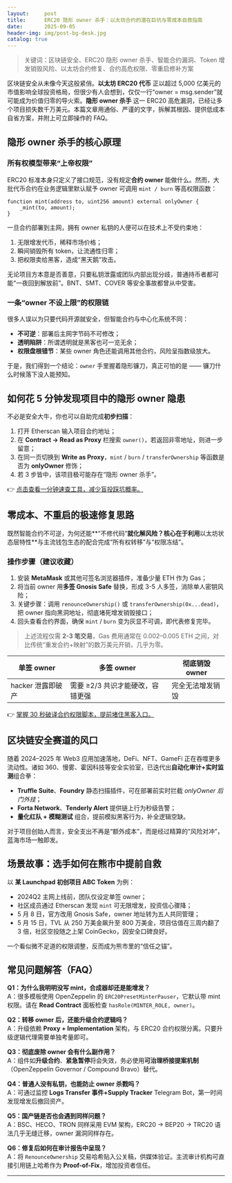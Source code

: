 ```yaml
---
layout:     post
title:      ERC20 隐形 owner 杀手：以太坊合约的潜在巨坑与零成本自救指南
date:       2025-09-05
header-img: img/post-bg-desk.jpg
catalog: true
---
```


> 关键词：区块链安全、ERC20 隐形 owner 杀手、智能合约漏洞、Token 增发销毁风险、以太坊合约修复、合约高危权限、零重启修补方案

区块链安全从未像今天这般紧俏。**以太坊 ERC20 代币** 正以超过 5,000 亿美元的市值影响全球投资格局，但很少有人会想到，仅仅一行“owner = msg.sender”就可能成为价值归零的导火索。**隐形 owner 杀手** 这一 ERC20 高危漏洞，已经让多个项目损失数千万美元。本篇文章用通俗、严谨的文字，拆解其根因、提供低成本自省方案，并附上可立即操作的 FAQ。

## 隐形 owner 杀手的核心原理

### 所有权模型带来“上帝权限”
ERC20 标准本身只定义了接口规范，没有规定**合约 owner** 能做什么。然而，大批代币合约在业务逻辑里默认赋予 owner 可调用 `mint / burn` 等高权限函数：

```solidity
function mint(address to, uint256 amount) external onlyOwner {
    _mint(to, amount);
}
```

一旦合约部署到主网，拥有 owner 私钥的人便可以在技术上不受约束地：

1. 无限增发代币，稀释市场价格；
2. 瞬间销毁所有 token，让流通性归零；
3. 把权限卖给黑客，造成“黑天鹅”攻击。

无论项目方本意是否善意，只要私钥泄露或团队内部出现分歧，普通持币者都可能“一夜回到解放前”。BNT、SMT、COVER 等安全事故都曾从中受害。

### 一条“owner 不设上限”的权限链
很多人误以为只要代码开源就安全，但智能合约与中心化系统不同：

- **不可逆**：部署后主网字节码不可修改；
- **透明陷阱**：所谓透明就是黑客也可一览无余；
- **权限盘根错节**：某些 owner 角色还能调用其他合约，风险呈指数级放大。

于是，我们得到一个结论：`owner` 手里握着隐形镰刀，真正可怕的是 —— 镰刀什么时候落下没人能预知。

## 如何花 5 分钟发现项目中的隐形 owner 隐患

不必是安全大牛，你也可以自助完成**初步扫描**：

1. 打开 Etherscan 输入项目合约地址；
2. 在 **Contract → Read as Proxy** 栏搜索 `owner()`，若返回非零地址，则进一步留意；
3. 在同一页切换到 **Write as Proxy**，`mint` / `burn` / `transferOwnership` 等函数是否为 **onlyOwner** 修饰；
4. 若 3 步皆中，该项目极可能存在“隐形 owner 杀手”。

👉 [点击查看一分钟速查工具，减少盲投踩坑概率。](https://okxdog.com/)

## 零成本、不重启的极速修复思路

既然智能合约不可逆，为何还能**“不修代码”**就化解风险？核心在于利用**以太坊状态层特性**与主流钱包生态的配合完成“所有权转移”与“权限冻结”。

### 操作步骤（建议收藏）
1. 安装 **MetaMask** 或其他可签名浏览器插件，准备少量 ETH 作为 Gas；
2. 将当前 owner 用**多签 Gnosis Safe** 替换，形成 3-5 人多签，消除单人密钥风险；
3. 关键步骤：调用 `renounceOwnership()` 或 `transferOwnership(0x...dead)`，把 owner 指向黑洞地址，彻底堵死增发销毁接口；
4. 回头查看合约界面，确保 `mint` / `burn` 变为灰显不可调，即代表修复完毕。

> 上述流程仅需 **2-3 笔交易**，Gas 费用通常在 0.002–0.005 ETH 之间，对比传统“重发合约+映射”的数万美元开销，几乎为零。

| 单签 owner        | 多签 owner              | 彻底销毁 owner |
|-----------------|-----------------------|----------------|
| hacker 泄露即破产 | 需要 ≥2/3 共识才能硬改，容错更强 | 完全无法增发销毁 |

👉 [掌握 30 秒破译合约权限脚本，提前堵住黑客入口。](https://okxdog.com/)

## 区块链安全赛道的风口

随着 2024–2025 年 Web3 应用加速落地，DeFi、NFT、GameFi 正在吞噬更多流动性。诸如 360、慢雾、霍因科技等安全实验室，已迭代出**自动化审计+实时监测**组合拳：

- **Truffle Suite**、**Foundry** 静态扫描插件，可在部署前实时拦截 *onlyOwner 后门外挂*；
- **Forta Network**、**Tenderly Alert** 提供链上行为秒级告警；
- **量化红队 + 模糊测试** 组合，提前模拟黑客行为，补全逻辑空缺。

对于项目创始人而言，安全支出不再是“额外成本”，而是经过精算的“风险对冲”，蓝海市场一触即发。

## 场景故事：选手如何在熊市中提前自救

以 **某 Launchpad 初创项目 ABC Token** 为例：

- 2024Q2 主网上线前，团队仅设定单签 owner；
- 社区成员通过 Etherscan 发现 `mint` 可无限增发，投资信心骤降；
- 5 月 8 日，官方改用 Gnosis Safe，owner 地址转为五人共同管理；
- 5 月 15 日，TVL 从 250 万美金飙升至 800 万美金，项目估值在三周内翻了 3 倍，社区空投随之上架 CoinGecko，因安全口碑良好。

一个看似微不足道的权限调整，反而成为熊市里的“信任之锚”。

## 常见问题解答（FAQ）

**Q1：为什么我明明没写 mint，合成器却还是能增发？**  
A：很多模板使用 OpenZeppelin 的 `ERC20PresetMinterPauser`，它默认带 mint 权限。请在 **Read Contract** 面板检查 `hasRole(MINTER_ROLE, owner)`。

**Q2：转移 owner 后，还能升级合约逻辑吗？**  
A：升级依赖 **Proxy + Implementation** 架构，与 ERC20 合约权限分离。只要升级逻辑代理需要单独考量即可。

**Q3：彻底废除 owner 会有什么副作用？**  
A：组件如**升级合约**、**紧急暂停**将会失效，务必使用**可治理桥接提案机制**（OpenZeppelin Governor / Compound Bravo）替代。

**Q4：普通人没有私钥，也能防止 owner 杀戮吗？**  
A：可通过监控 **Logs Transfer 事件+Supply Tracker** Telegram Bot，第一时间发现增发后撤回资产。

**Q5：国产链是否也会遇到同样问题？**  
A：BSC、HECO、TRON 同样采用 EVM 架构，ERC20 → BEP20 → TRC20 语法几乎无缝迁移，owner 漏洞同样存在。

**Q6：修复后如何在审计报告中呈现？**  
A：将 `RenounceOwnership` 交易哈希贴入公关稿，供媒体验证。主流审计机构可直接引用链上哈希作为 **Proof-of-Fix**，增加投资者信任。

---